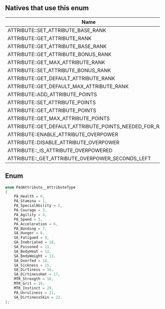 ## Natives that use this enum
| Name                                                    | Hash               |
|---------------------------------------------------------|--------------------|
| ATTRIBUTE::SET_ATTRIBUTE_BASE_RANK                      | 0x5DA12E025D47D4E5 |
| ATTRIBUTE::GET_ATTRIBUTE_RANK                           | 0xA4C8E23E29040DE0 |
| ATTRIBUTE::GET_ATTRIBUTE_BASE_RANK                      | 0x147149F2E909323C |
| ATTRIBUTE::GET_ATTRIBUTE_BONUS_RANK                     | 0x0EFA71F4B4330E04 |
| ATTRIBUTE::GET_MAX_ATTRIBUTE_RANK                       | 0x704674A0535A471D |
| ATTRIBUTE::SET_ATTRIBUTE_BONUS_RANK                     | 0x920F9488BD115EFB |
| ATTRIBUTE::GET_DEFAULT_ATTRIBUTE_RANK                   | 0x958DD43D41F89A47 |
| ATTRIBUTE::GET_DEFAULT_MAX_ATTRIBUTE_RANK               | 0x7C059C55AD940CB4 |
| ATTRIBUTE::ADD_ATTRIBUTE_POINTS                         | 0x75415EE0CB583760 |
| ATTRIBUTE::SET_ATTRIBUTE_POINTS                         | 0x09A59688C26D88DF |
| ATTRIBUTE::GET_ATTRIBUTE_POINTS                         | 0x219DA04BAA9CB065 |
| ATTRIBUTE::GET_MAX_ATTRIBUTE_POINTS                     | 0x223BF310F854871C |
| ATTRIBUTE::GET_DEFAULT_ATTRIBUTE_POINTS_NEEDED_FOR_RANK | 0x94A7F191DB49A44D |
| ATTRIBUTE::ENABLE_ATTRIBUTE_OVERPOWER                   | 0xF6A7C08DF2E28B28 |
| ATTRIBUTE::DISABLE_ATTRIBUTE_OVERPOWER                  | 0xF8DAC3D85636C241 |
| ATTRIBUTE::_IS_ATTRIBUTE_OVERPOWERED                    | 0x103C2F885ABEB00B |
| ATTRIBUTE::_GET_ATTRIBUTE_OVERPOWER_SECONDS_LEFT        | 0x4C9F782180712742 |
## Enum
```cpp
enum PedAttribute__AttributeType
{
	PA_Health = 0,
	PA_Stamina = 1,
	PA_SpecialAbility = 2,
	PA_Courage = 3,
	PA_Agility = 4,
	PA_Speed = 5,
	PA_Acceleration = 6,
	PA_Bonding = 7,
	SA_Hunger = 8,
	SA_Fatigued = 9,
	SA_Inebriated = 10,
	SA_Poisoned = 11,
	SA_BodyHeat = 12,
	SA_BodyWeight = 13,
	SA_Overfed = 14,
	SA_Sickness = 15,
	SA_Dirtiness = 16,
	SA_DirtinessHat = 17,
	MTR_Strength = 18,
	MTR_Grit = 19,
	MTR_Instinct = 20,
	PA_Unruliness = 21,
	SA_DirtinessSkin = 22,
};
```
